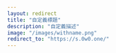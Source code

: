 ```yaml
---
layout: redirect
title: "自定義標題"
description: "自定義描述"
image: "/images/withname.png"
redirect_to: "https://s.0w0.one/"
---
```

